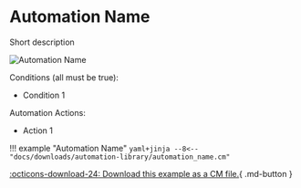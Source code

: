 # Automation Name
<!-- 
How to publish a new automation:
1. Create a new directory under the automations directory that matches the name of the new automation
2. Copy this file to the new directory and change the file name to README.md. 
3. Place the related CM file and example image in the same directory and give the files the same name as the automation.
4. Change all instances of "Automation Name" to match the name of your automation
5. Add a short description and image, and fill in the list of conditions and automation actions.
6. Delete this comment and publish the automation!
!-->
Short description

![Automation Name](automation_name.png)

Conditions (all must be true):

* Condition 1

Automation Actions:

* Action 1

!!! example "Automation Name"
    ```yaml+jinja
    --8<-- "docs/downloads/automation-library/automation_name.cm"
    ```
    <div class="result" markdown>
      <span>
      [:octicons-download-24: Download this example as a CM file.](/downloads/automation-library/automation_name.cm){ .md-button }
      </span>
    </div>



